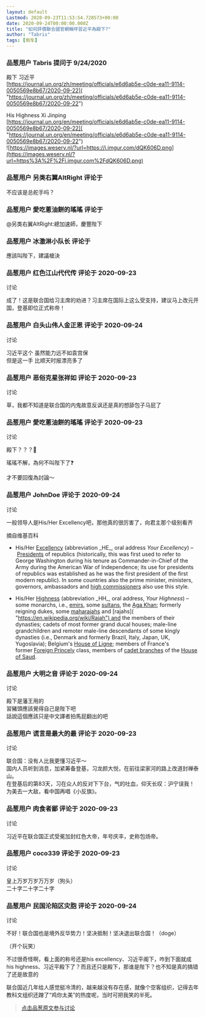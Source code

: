 ```yaml
---
layout: default
Lastmod: 2020-09-23T11:53:54.728573+00:00
date: 2020-09-24T00:00:00.000Z
title: "如何評價聯合國官網稱呼習近平為殿下?"
author: "Tabris"
tags: [倒车]
---
```



### 品葱用户 **Tabris** 提问于 9/24/2020
    
殿下 习近平  
[https://journal.un.org/zh/meeting/officials/e6d6ab5e-c0de-ea11-9114-0050569e8b67/2020-09-22]( "https://journal.un.org/zh/meeting/officials/e6d6ab5e-c0de-ea11-9114-0050569e8b67/2020-09-22")  
  
His Highness Xi Jinping  
[https://journal.un.org/en/meeting/officials/e6d6ab5e-c0de-ea11-9114-0050569e8b67/2020-09-22]( "https://journal.un.org/en/meeting/officials/e6d6ab5e-c0de-ea11-9114-0050569e8b67/2020-09-22")  
![https://images.weserv.nl/?url=https://i.imgur.com/dQK606D.png](https://images.weserv.nl/?url=https%3A%2F%2Fi.imgur.com%2FdQK606D.png)
    
                

### 品葱用户 **另类右翼AltRight** 评论于 
        
不应该是总舵手吗？
        
                

### 品葱用户 **愛吃蔥油餅的瑤瑤** 评论于 
        
@另类右翼AltRight:總加速師，慶豐陛下
        
                

### 品葱用户 **冰激淋小队长** 评论于 
        
應該叫陛下，建議槍決
        
                

### 品葱用户 **红色江山代代传** 评论于 2020-09-23
讨论

        
成了！这是联合国给习主席的劝进？习主席在国际上这么受支持，建议马上改元开国，登基即位正式称帝！
        
                

### 品葱用户 **白头山伟人金正恩** 评论于 2020-09-24
讨论

        
习近平这个 虽然能力远不如袁宫保  
但是这一手 比顺天时报漂亮多了
        
                

### 品葱用户 **恶俗克星张祥如** 评论于 2020-09-23
讨论

        
草，我都不知道是联合国的内鬼故意反讽还是真的想舔包子马屁了
        
                

### 品葱用户 **愛吃蔥油餅的瑤瑤** 评论于 2020-09-23
讨论

        
殿下？？？🤮  
  
瑤瑤不解，為何不叫陛下了❓  
  
才不要回復為討論～
        
                

### 品葱用户 **JohnDoe** 评论于 2020-09-24
讨论

        
一般领导人是His/Her Excellency吧，那他真的很厉害了，向君主那个级别看齐  
  
摘自维基百科  
  

*   His/Her [Excellency]( "https://en.wikipedia.org/wiki/Excellency") (abbreviation _HE_, oral address _Your Excellency_) – [Presidents]( "https://en.wikipedia.org/wiki/President_(government_title)") of republics (historically, this was first used to refer to George Washington during his tenure as Commander-in-Chief of the Army during the American War of Independence; its use for presidents of republics was established as he was the first president of the first modern republic). In some countries also the prime minister, ministers, governors, ambassadors and [high commissioners]( "https://en.wikipedia.org/wiki/High_commissioner") also use this style.

  
  

*   His/Her [Highness]( "https://en.wikipedia.org/wiki/Highness") (abbreviation _HH_, oral address, _Your Highness_) – some monarchs, i.e., [emirs]( "https://en.wikipedia.org/wiki/Emir"), some [sultans]( "https://en.wikipedia.org/wiki/Sultan"), the [Aga Khan]( "https://en.wikipedia.org/wiki/Aga_Khan"); formerly reigning dukes, some [maharajahs]( "https://en.wikipedia.org/wiki/Maharajah") and [rajahs]( "https://en.wikipedia.org/wiki/Rajah") and the members of their dynasties; cadets of most former grand ducal houses; male-line grandchildren and remoter male-line descendants of some kingly dynasties (i.e., Denmark and formerly Brazil, Italy, Japan, UK, Yugoslavia); Belgium's [House of Ligne]( "https://en.wikipedia.org/wiki/House_of_Ligne"); members of France's former [Foreign Princely]( "https://en.wikipedia.org/wiki/Foreign_Prince") class, members of [cadet branches]( "https://en.wikipedia.org/wiki/Cadet_branch") of the [House of Saud]( "https://en.wikipedia.org/wiki/House_of_Saud").
        
                

### 品葱用户 **大明之音** 评论于 2020-09-24
讨论

        
殿下是藩王用的  
習豬頭應該覺得自己是陛下吧  
話說這個應該只是中文譯者拍馬屁翻出的吧
        
                

### 品葱用户 **谎言是最大的最** 评论于 2020-09-23
讨论

        
联合国：没有人比我更懂习近平～  
国内人员听到消息，加紧筹备登基，习龙颜大悦，在前往梁家河的路上改道封禅泰山。  
在登基后的第83天，习在众人的反对下下台，气的吐血，仰天长叹：沪宁误我！为美去一大敌，看中国再唱《小反旗》。
        
                

### 品葱用户 **肉食者鄙** 评论于 2020-09-23
讨论

        
习近平在联合国正式受冕加封红色大帝，年号庆丰，史称包炀帝。
        
                

### 品葱用户 **coco339** 评论于 2020-09-23
讨论

        
皇上万岁万岁万万岁（狗头）  
二十字二十字二十字
        
                

### 品葱用户 **民国沦陷区灾胞** 评论于 2020-09-24
讨论

        
不好！联合国也是境外反华势力！坚决抵制！坚决退出联合国！（doge）  
  
（开个玩笑）  
  
不过很奇怪啊，看上面的称号还是his excellency、习近平阁下，咋到下面就成his highness、习近平殿下了？而且还只是殿下，那谁是陛下？也不知是真的搞错了还是故意的  
  
联合国近几年给人感觉挺冷清的，越来越没有存在感，就像个空客组织，记得去年教科文组织还蹭了“鸡你太美”的热度呢，当时可把我笑的半死。
        
                





> [点击品葱原文参与讨论](https://pincong.rocks/question/31372)

